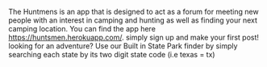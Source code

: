 The Huntmens is an app that is designed to act as a forum for meeting new people with an interest in camping and hunting as well as finding your next camping location. You can find the app here https://huntsmen.herokuapp.com/. simply sign up and make your first post! looking for an adventure? Use our Built in State Park finder  by simply searching each state by its two digit state code (i.e texas = tx)
